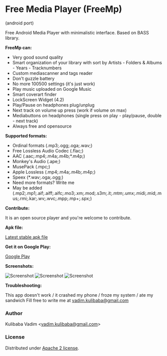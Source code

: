 # Free Media Player (FreeMp)
(android port)

Free Android Media Player with minimalistic interface.
Based on BASS library.

**FreeMp can:**

- Very good sound quality
- Smart organization of your library with sort by Artists - Folders & Albums - Years - Tracknumbers
- Custom mediascanner and tags reader
- Don't guzzle battery
- No more 100500 settings (it's just work)
- Play music uploaded on Google Music
- Smart coverart finder
- LockScreen Widget (4.2)
- Play/Pause on headphones plug/unplug
- Next track on volume up press (work if volume on max)
- Mediabuttons on headphones (single press on play - play/pause, double - next track)
- Always free and opensource

**Supported formats:**

- Ordinal formats (.mp3;.ogg;.oga;.wav;)
- Free Lossless Audio Codec (.flac;)
- AAC (.aac;.mp4;.m4a;.m4b;*.m4p;)
- Monkey's Audio (.ape;)
- MusePack (.mpc;)
- Apple Lossless (.mp4;.m4a;.m4b;.m4p;)
- Speex (*.wav;.oga;.ogg;)
- Need more formats? Write me
- May be added (.mp2;.mp1;.aif;.aiff;.aifc;.mo3;.xm;.mod;.s3m;.it;.mtm;.umx;.midi;.mid;.mus;.rmi;.kar;.wv;.wvc;.mpp;.mp+;.spx;)

**Contribute:**

It is an open source player and you're welcome to contribute.

**Apk file:**

[Latest stable apk file](https://github.com/recoilme/freemp/blob/master/freemp.apk)

**Get it on Google Play:**

[Google Play](https://play.google.com/store/apps/details?id=ru.recoilme.freeamp)

**Screenshots:**

![Screenshot](https://github.com/recoilme/freemp/blob/master/screen1.png?raw=true)
![Screenshot](https://github.com/recoilme/freemp/blob/master/screen2.png?raw=true)
![Screenshot](https://github.com/recoilme/freemp/blob/master/screen3.png?raw=true)

**Troubleshooting:**

This app doesn't work / it crashed my phone / froze my system / ate my sandwich
Fill free to write me at vadim.kulibaba@gmail.com

### Author
Kulibaba Vadim <<vadim.kulibaba@gmail.com>>

### License
Distributed under [Apache 2 license](https://bitbucket.org/recoilme/freeamp/raw/master/LICENSE.txt).

